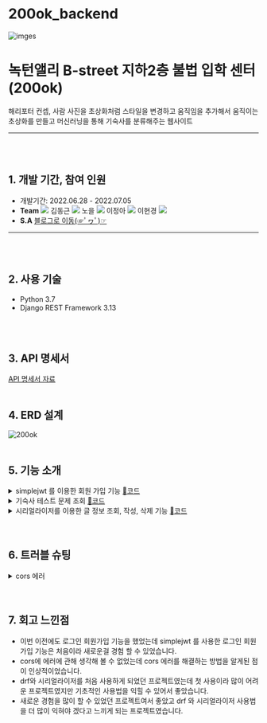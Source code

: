 # 200ok_backend
![imges](https://user-images.githubusercontent.com/104487608/185346903-65a8745b-da0f-4fb9-8d4f-a9603735332b.png)
# 녹턴앨리 B-street 지하2층 불법 입학 센터 (200ok)
해리포터 컨셉, 사람 사진을 초상화처럼 스타일을 변경하고 움직임을 추가해서 움직이는 초상화를 만들고 머신러닝을 통해 기숙사를 분류해주는 웹사이트
***
<br><br/>


## 1. 개발 기간, 참여 인원
* 개발기간: 2022.06.28 - 2022.07.05
* **Team** <a href="https://github.com/cmjcum"><img src="https://img.shields.io/badge/Github-000000?style=flat-square&logo=github&logoColor=white"/></a>
김동근 <a href="https://github.com/yinmsk"><img src="https://img.shields.io/badge/Github-000000?style=flat-square&logo=github&logoColor=white"/></a>
노을 <a href="https://github.com/minkkky"><img src="https://img.shields.io/badge/Github-000000?style=flat-square&logo=github&logoColor=white"/></a>
이정아 <a href="https://github.com/zeonga1102"><img src="https://img.shields.io/badge/Github-000000?style=flat-square&logo=github&logoColor=white"/></a>
이현경 <a href="https://github.com/LULULALA2"><img src="https://img.shields.io/badge/Github-000000?style=flat-square&logo=github&logoColor=white"/></a>
* **S.A** <a href="https://cold-charcoal.tistory.com/108">블로그로 이동(☞ﾟヮﾟ)☞</a>
***
<br><br/>


## 2. 사용 기술
* Python 3.7
* Django REST Framework 3.13
 
<br><br/>


## 3. API 명세서
<a href="https://typingmylife.notion.site/MakeMigrations-API-53526cc465344be98ab4e786e487414f">API 명세서 자료</a>
<br><br/>


## 4. ERD 설계
![200ok](https://user-images.githubusercontent.com/104487608/186652733-dd0af8a2-605f-446f-b993-51fb96388c0a.png)
<br><br/>


## 5. 기능 소개
<details>
  <summary>simplejwt 를 이용한 회원 가입 기능 <a href="https://ddongkim.tistory.com/73">📄코드</a></summary>
  <div markdown="1">
 
* settings.py 의 INSTALLED_APPS 에서 rest_framework_simplejwt 를 추가해 주었다.
* REST_FRAMEWORK 의 DEFAULT_AUTHENTICATION_CLASSES 에 JWTAuthentication 을 추가해 주었다.
* SIMPLE_JWT 를 추가해 토큰의 유효 시간을 설정해 주었다.
  </div>
</details>

<details>
  <summary>기숙사 테스트 문제 조회 <a href="https://github.com/zeonga1102/200ok_backend/blob/master/dormitory/views.py#L21">📄코드</a></summary>
  <div markdown="1">
 
* 기숙사 배정을 위한 테스트 문제들을 조회합니다.
  </div>
</details>

<details>
  <summary>시리얼라이저를 이용한 글 정보 조회, 작성, 삭제 기능 <a href="https://github.com/cmjcum/200ok_backend/blob/c0a96c816e61f9f074ac612a522d1fa9775928cf/lounge/views.py#L13">📄코드</a></summary>
  <div markdown="1">
 
*  시리얼라이저를 통해 라운지 페이지 띄우기, 게시글 작성 및 삭제 기능을 사용합니다.
  </div>
</details>
<br><br/>


## 6. 트러블 슈팅
<details>
  <summary>cors 에러</summary>
  <div markdown="1">
 
* 프론트의 주소와 백엔드의 주소가 달라 cors 에러가 발생했다
* 공식 문서를 참조해서 해결 할 수 있었는데 문서 설명에 따라 settings.py 의 INSTALLED_APPS, MIDDLEWARE,  CORS_ALLOWED_ORGINS 설정을 통해 해결 할 수 있었다.
* INSTALLED_APPS 에 cors-headers 를 추가하였다.
* MIDDLEWARE 에 CorsMiddleware 를 추가하였다.
* CORS_ALLOWED_ORGINS 를 추가해서, 포트를 열어주었다.
  </div>
</details>
<br><br/>


## 7. 회고 느낀점
* 이번 이전에도 로그인 회원가입 기능을 했었는데 simplejwt 를 사용한 로그인 회원가입 기능은 처음이라 새로운걸 경험 할 수 있었습니다.
* cors에 에러에 관해 생각해 볼 수 없었는데 cors 에러를 해결하는 방법을 알게된 점이 인상적이었습니다.
* drf와 시리얼라이저를 처음 사용하게 되었던 프로젝트였는데 첫 사용이라 많이 어려운 프로젝트였지만 기초적인 사용법을 익힐 수 있어서 좋았습니다.
* 새로운 경험을 많이 할 수 있었던 프로젝트여서 좋았고 drf 와 시리얼라이저 사용법을 더 많이 익혀야 겠다고 느끼게 되는 프로젝트였습니다.
